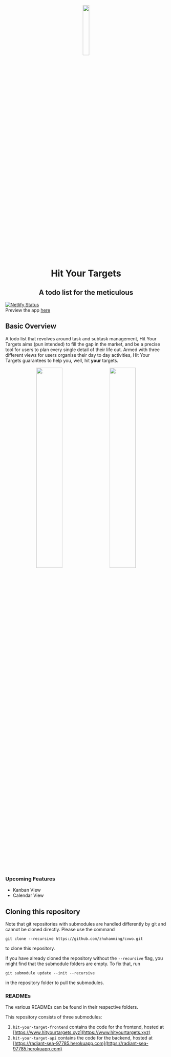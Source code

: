 <p align="center"><img width=20% src="https://github.com/zhuhanming/cvwo/blob/master/assets/logo.png" /></p>
<h1 align="center">Hit Your Targets</h1>
<h2 align="center">A todo list for the meticulous</h2>

[![Netlify Status](https://api.netlify.com/api/v1/badges/e702b129-4d70-4b36-afaf-f8f015c62f92/deploy-status)](https://app.netlify.com/sites/eloquent-visvesvaraya-83fcf0/deploys)  
Preview the app [here](https://www.hityourtargets.xyz)

## Basic Overview
A todo list that revolves around task and subtask management, Hit Your Targets aims (pun intended) to fill the gap in the market, and be a precise tool for users to plan every single detail of their life out. Armed with three different views for users organise their day to day activities, Hit Your Targets guarantees to help you, well, hit **your** targets.

<p align="center"><img width=40% src="https://github.com/zhuhanming/cvwo/blob/master/mockups/main-light.png" />&nbsp;&nbsp;&nbsp;&nbsp;&nbsp;&nbsp;&nbsp;<img width=40% src="https://github.com/zhuhanming/cvwo/blob/master/mockups/main-dark.png" /></p>

### Upcoming Features
* Kanban View
* Calendar View

## Cloning this repository
Note that git repositories with submodules are handled differently by git and cannot be cloned directly. Please use the command

```git
git clone --recursive https://github.com/zhuhanming/cvwo.git
```
to clone this repository.

If you have already cloned the repository without the `--recursive` flag, you might find that the submodule folders are empty. To fix that, run

```git
git submodule update --init --recursive
```
in the repository folder to pull the submodules.

### READMEs
The various READMEs can be found in their respective folders.

This repository consists of three submodules:

1. `hit-your-target-frontend` contains the code for the frontend, hosted at [https://www.hityourtargets.xyz](https://www.hityourtargets.xyz)
2. `hit-your-target-api` contains the code for the backend, hosted at [https://radiant-sea-97785.herokuapp.com](https://radiant-sea-97785.herokuapp.com)
